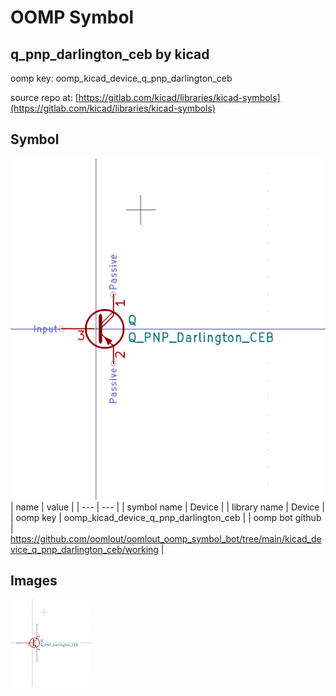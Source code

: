 # OOMP Symbol  
## q_pnp_darlington_ceb  by kicad  
  
oomp key: oomp_kicad_device_q_pnp_darlington_ceb  
  
source repo at: [https://gitlab.com/kicad/libraries/kicad-symbols](https://gitlab.com/kicad/libraries/kicad-symbols)  
## Symbol  
  
[![working.png](working_600.png)](working.png)  
| name | value | 
| --- | --- | 
| symbol name | Device | 
| library name | Device | 
| oomp key | oomp_kicad_device_q_pnp_darlington_ceb | 
| oomp bot github | https://github.com/oomlout/oomlout_oomp_symbol_bot/tree/main/kicad_device_q_pnp_darlington_ceb/working | 
## Images  
  
[![working.png](working_140.png)](working.png)  
